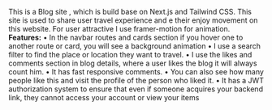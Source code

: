 This is a Blog site , which is build base on Next.js  and Tailwind CSS. This site is used to share user travel experience and e their enjoy movement on this website. For user attractive I use framer-motion  for animation.
 <b>Features:</b> 
 • In the navbar routes and cards section if you hover one to another route or card, you will see a background animation 
• I use a search filter to find the place or location they want to travel.
• I use the likes and comments section in blog details, where a user likes the blog it will always count him. 
• It has fast responsive comments.
• You can also see how many people like this and visit the profile of the person who liked it.
• It has a JWT authorization system to ensure that even if someone acquires your backend link, they cannot access your account or view your items